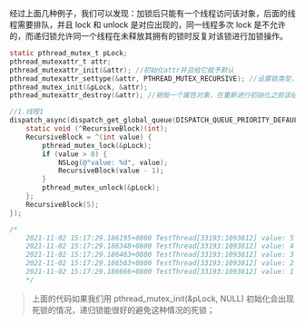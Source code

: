 经过上面几种例子，我们可以发现：加锁后只能有一个线程访问该对象，后面的线程需要排队，并且 lock 和 unlock 是对应出现的，同一线程多次 lock 是不允许的，而递归锁允许同一个线程在未释放其拥有的锁时反复对该锁进行加锁操作。

``` objective-c
static pthread_mutex_t pLock;
pthread_mutexattr_t attr;
pthread_mutexattr_init(&attr); //初始化attr并且给它赋予默认
pthread_mutexattr_settype(&attr, PTHREAD_MUTEX_RECURSIVE); //设置锁类型，这边是设置为递归锁
pthread_mutex_init(&pLock, &attr);
pthread_mutexattr_destroy(&attr); //销毁一个属性对象，在重新进行初始化之前该结构不能重新使用

//1.线程1
dispatch_async(dispatch_get_global_queue(DISPATCH_QUEUE_PRIORITY_DEFAULT, 0), ^{
    static void (^RecursiveBlock)(int);
    RecursiveBlock = ^(int value) {
        pthread_mutex_lock(&pLock);
        if (value > 0) {
            NSLog(@"value: %d", value);
            RecursiveBlock(value - 1);
        }
        pthread_mutex_unlock(&pLock);
    };
    RecursiveBlock(5);
});

/*
    2021-11-02 15:17:29.186195+0800 TestThread[33193:1093812] value: 5
    2021-11-02 15:17:29.186348+0800 TestThread[33193:1093812] value: 4
    2021-11-02 15:17:29.186463+0800 TestThread[33193:1093812] value: 3
    2021-11-02 15:17:29.186563+0800 TestThread[33193:1093812] value: 2
    2021-11-02 15:17:29.186666+0800 TestThread[33193:1093812] value: 1
    */
```

> 上面的代码如果我们用 pthread_mutex_init(&pLock, NULL) 初始化会出现死锁的情况，递归锁能很好的避免这种情况的死锁；